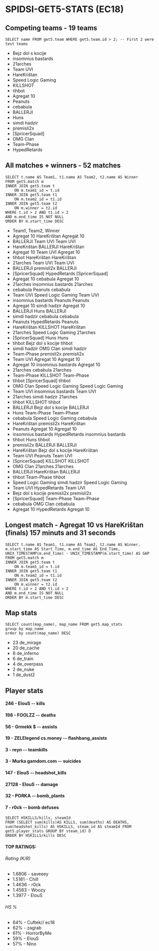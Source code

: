 # SPIDSI-GET5-STATS (EC18)


## Competing teams - 19 teams
```
SELECT name FROM get5.team WHERE get5.team.id > 2; -- First 2 were test teams
```

- Bejz dol s kocije
- insomnius bastards
- 21arches
- Team UVI
- HareKrištan
- Speed Logic Gaming
- KILLSHOT
- tihbot
- Agregat 10
- Peanuts
- cebabula
- BALLERJI
- Huns
- simdi hadzir
- premisli2x
- [SpricerSquad]
- OMG Clan
- Team-Phase
- HypedRetards

## All matches + winners - 52 matches
```
SELECT t.name AS Team1, t1.name AS Team2, t2.name AS Winner
FROM get5.match m 
INNER JOIN get5.team t 
	ON m.team1_id = t.id 
INNER JOIN get5.team t1 
	ON m.team2_id = t1.id
INNER JOIN get5.team t2 
	ON m.winner = t2.id
WHERE t.id > 2 AND t1.id > 2 
AND m.end_time IS NOT NULL
ORDER BY m.start_time DESC
```


- Team1, Team2, Winner
- Agregat 10	HareKrištan	Agregat 10
- BALLERJI	Team UVI	Team UVI
- HareKrištan	BALLERJI	HareKrištan
- Agregat 10	Team UVI	Agregat 10
- tihbot	HareKrištan	HareKrištan
- 21arches	Team UVI	Team UVI
- BALLERJI	premisli2x	BALLERJI
- [SpricerSquad]	HypedRetards	[SpricerSquad]
- Agregat 10	cebabula	Agregat 10
- 21arches	insomnius bastards	21arches
- cebabula	Peanuts	cebabula
- Team UVI	Speed Logic Gaming	Team UVI
- insomnius bastards	Peanuts	Peanuts
- Agregat 10	simdi hadzir	Agregat 10
- BALLERJI	Huns	BALLERJI
- simdi hadzir	cebabula	cebabula
- Peanuts	HypedRetards	Peanuts
- HareKrištan	KILLSHOT	HareKrištan
- 21arches	Speed Logic Gaming	21arches
- [SpricerSquad]	Huns	Huns
- tihbot	Bejz dol s kocije	tihbot
- simdi hadzir	OMG Clan	simdi hadzir
- Team-Phase	premisli2x	premisli2x
- Team UVI	Agregat 10	Agregat 10
- Agregat 10	insomnius bastards	Agregat 10
- 21arches	cebabula	21arches
- Team-Phase	KILLSHOT	Team-Phase
- tihbot	[SpricerSquad]	tihbot
- OMG Clan	Speed Logic Gaming	Speed Logic Gaming
- Team UVI	insomnius bastards	Team UVI
- 21arches	simdi hadzir	21arches
- tihbot	KILLSHOT	tihbot
- BALLERJI	Bejz dol s kocije	BALLERJI
- Huns	Team-Phase	Team-Phase
- cebabula	Speed Logic Gaming	cebabula
- HareKrištan	premisli2x	HareKrištan
- Peanuts	Agregat 10	Agregat 10
- insomnius bastards	HypedRetards	insomnius bastards
- tihbot	Huns	tihbot
- premisli2x	BALLERJI	BALLERJI
- HareKrištan	Bejz dol s kocije	HareKrištan
- Team UVI	Peanuts	Team UVI
- [SpricerSquad]	KILLSHOT	KILLSHOT
- OMG Clan	21arches	21arches
- BALLERJI	HareKrištan	BALLERJI
- tihbot	Team-Phase	tihbot
- Speed Logic Gaming	simdi hadzir	Speed Logic Gaming
- Team UVI	HypedRetards	Team UVI
- Bejz dol s kocije	premisli2x	premisli2x
- [SpricerSquad]	Team-Phase	Team-Phase
- cebabula	OMG Clan	cebabula
- Agregat 10	HypedRetards	Agregat 10

## Longest match - Agregat 10 vs HareKrištan (finals) 157 minuts and 31 seconds

```
SELECT t.name AS Team1, t1.name AS Team2, t2.name AS Winner, m.start_time AS Start_Time, m.end_time AS End_Time,
UNIX_TIMESTAMP(m.end_time) - UNIX_TIMESTAMP(m.start_time) AS GAP 
FROM get5.match m 
INNER JOIN get5.team t 
	ON m.team1_id = t.id 
INNER JOIN get5.team t1 
	ON m.team2_id = t1.id
INNER JOIN get5.team t2 
	ON m.winner = t2.id
WHERE t.id > 2 AND t1.id > 2 
AND m.end_time IS NOT NULL
ORDER BY m.start_time DESC
```

## Map stats
```
SELECT count(map_name), map_name FROM get5.map_stats
group by map_name
order by count(map_name) DESC
```

- 23	de_mirage
- 20	de_cache
- 8	de_inferno
- 6	de_train
- 4	de_overpass
- 2	de_nuke
- 1	de_dust2



## Player stats

#### 246	 - ElouS -- kills
#### 198	 - FOOLZZ -- deaths
#### 56	 - Grmekk $ -- assists
#### 19	 - ZELElegend cs.money -- flashbang_assists
#### 3	 - reyn -- teamkills
#### 3	 - Murka gamdom.com -- suicides
#### 147	 - ElouS -- headshot_kills
#### 27128	 - ElouS -- damage
#### 32	 - PORKA -- bomb_plants
#### 7	 - r0ck -- bomb defuses

```
SELECT HSKILLS/kills, steamId
FROM (SELECT sum(kills)AS KILLS, sum(deaths) AS DEATHS, sum(headshot_kills) AS HSKILLS, steam_id AS steamId FROM get5.player_stats GROUP BY steam_id) D
ORDER BY HSKILLS/kills DESC
```

#### TOP RATINGS:

###### Rating (K/R)
- 1.6806	- saveeey
- 1.5181	- Chill
- 1.4636	- r0ck
- 1.4583	- Woozy
- 1.3977	- ElouS

###### HS %
- 64%  - Cuftek// ec18
- 62%  - zagrab
- 61%  - HorrorByMe
- 59%  - ElouS
- 57%  - Nino
